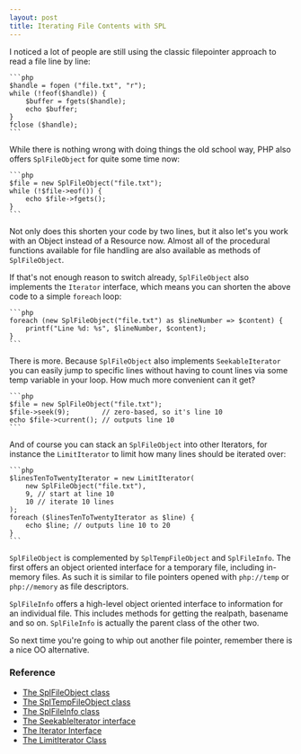 ```yaml
---
layout: post
title: Iterating File Contents with SPL
---
```


I noticed a lot of people are still using the classic filepointer approach to read a file line by line:

    ```php
    $handle = fopen ("file.txt", "r");
    while (!feof($handle)) {
        $buffer = fgets($handle);
        echo $buffer;
    }
    fclose ($handle);
    ```

While there is nothing wrong with doing things the old school way, PHP also offers `SplFileObject` for quite some time now:

    ```php
    $file = new SplFileObject("file.txt");
    while (!$file->eof()) {
        echo $file->fgets();
    }
    ```

Not only does this shorten your code by two lines, but it also let's you work with an Object instead of a Resource now. Almost all of the procedural functions available for file handling are also available as methods of `SplFileObject`.

If that's not enough reason to switch already, `SplFileObject` also implements the `Iterator` interface, which means you can shorten the above code to a simple `foreach` loop:

    ```php
    foreach (new SplFileObject("file.txt") as $lineNumber => $content) {
        printf("Line %d: %s", $lineNumber, $content);
    }
    ```

There is more. Because `SplFileObject` also implements `SeekableIterator` you can easily jump to specific lines without having to count lines via some temp variable in your loop. How much more convenient can it get?

    ```php
    $file = new SplFileObject("file.txt");
    $file->seek(9);        // zero-based, so it's line 10
    echo $file->current(); // outputs line 10
    ```

And of course you can stack an `SplFileObject` into other Iterators, for instance the `LimitIterator` to limit how many lines should be iterated over:

    ```php
    $linesTenToTwentyIterator = new LimitIterator(
        new SplFileObject("file.txt"),
        9, // start at line 10
        10 // iterate 10 lines
    );
    foreach ($linesTenToTwentyIterator as $line) {
        echo $line; // outputs line 10 to 20
    }
    ```

`SplFileObject` is complemented by `SplTempFileObject` and `SplFileInfo`. The first offers an object oriented interface for a temporary file, including in-memory files. As such it is similar to file pointers opened with `php://temp` or `php://memory` as file descriptors.

`SplFileInfo` offers a high-level object oriented interface to information for an individual file. This includes methods for getting the realpath, basename and so on. `SplFileInfo` is actually the parent class of the other two.

So next time you're going to whip out another file pointer, remember there is a nice OO alternative.

### Reference

- [The SplFileObject class](http://php.net/manual/en/class.splfileobject.php)
- [The SplTempFileObject class](http://php.net/manual/en/class.spltempfileobject.php)
- [The SplFileInfo class](http://php.net/manual/en/class.splfileinfo.php)
- [The SeekableIterator interface](http://php.net/manual/en/class.seekableiterator.php)
- [The Iterator Interface](http://php.net/manual/en/class.iterator.php)
- [The LimitIterator Class](http://php.net/manual/en/class.limititerator.php)

